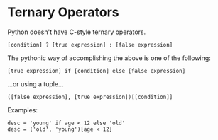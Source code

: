 # Ternary Operators

Python doesn't have C-style ternary operators.

    [condition] ? [true expression] : [false expression]

The pythonic way of accomplishing the above is one of the following:

    [true expression] if [condition] else [false expression]

...or using a tuple...

    ([false expression], [true expression])[[condition]]

Examples:

    desc = 'young' if age < 12 else 'old'
    desc = ('old', 'young')[age < 12]

